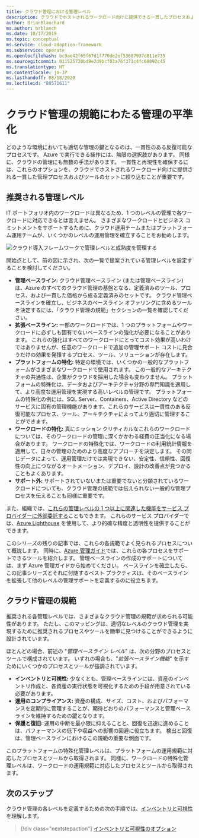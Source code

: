 ```yaml
---
title: クラウド管理における管理レベル
description: クラウドでホストされるワークロード向けに提供できる一貫したプロセスおよびツールのセットにクラウド管理オプションを絞り込む方法について説明します。
author: BrianBlanchard
ms.author: brblanch
ms.date: 10/17/2019
ms.topic: conceptual
ms.service: cloud-adoption-framework
ms.subservice: operate
ms.openlocfilehash: bc9ae42f65f67d1f770de2ef53607937d811e735
ms.sourcegitcommit: 011525720bd9e2d9bcf03a76f371c4fc68092c45
ms.translationtype: HT
ms.contentlocale: ja-JP
ms.lasthandoff: 08/18/2020
ms.locfileid: "88571611"
---
```

# <a name="management-leveling-across-cloud-management-disciplines"></a>クラウド管理の規範にわたる管理の平準化

どのような環境においても適切な管理の鍵となるのは、一貫性のある反復可能なプロセスです。 Azure で実行できる操作には、無限の選択肢があります。 同様に、クラウドの管理にも無数の手法があります。 一貫性と再現性を確保するには、これらのオプションを、クラウドでホストされるワークロード向けに提供される一貫した管理プロセスおよびツールのセットに絞り込むことが重要です。

## <a name="suggested-management-levels"></a>推奨される管理レベル

IT ポートフォリオ内のワークロードは異なるため、1 つのレベルの管理で各ワークロードに対応できるとは言えません。 さまざまなワークロードとビジネス コミットメントをサポートするために、クラウド運用チームまたはプラットフォーム運用チームが、いくつかのレベルの運用管理を確立することをお勧めします。

![クラウド導入フレームワークで管理レベルと成熟度を管理する](../../_images/manage/cloud-management-maturity.png)

開始点として、前の図に示され、次の一覧で提案されている管理レベルを設定することを検討してください。

- **管理ベースライン:** クラウド管理ベースライン (または管理ベースライン) は、Azure のすべてのクラウド管理の基盤となる、定義済みのツール、プロセス、および一貫した価格から成る定義済みのセットです。 クラウド管理ベースラインを確立し、ビジネスのベースライン オファリングに含めるツールを決定するには、「クラウド管理の規範」セクションの一覧を確認してください。
- **拡張ベースライン:** 一部のワークロードでは、1 つのプラットフォームやワークロードに必ずしも固有でないベースラインの強化が必要になることがあります。 これらの強化はすべてのワークロードにとってコスト効果が高いわけではありませんが、任意のワークロードで追加の管理サポート コストに見合うだけの効果を発揮するプロセス、ツール、ソリューションが存在します。
- **プラットフォームの特化:** 特定の環境では、いくつかの一般的なプラットフォームがさまざまなワークロードで使用されます。 この一般的なアーキテクチャの共通性は、企業がクラウドを採用した場合も変わりません。 プラットフォームの特殊化は、データおよびアーキテクチャ分野の専門知識を適用して、より高度な運用管理を実現する高いレベルの管理です。 プラットフォームの特殊化の例には、SQL Server、Containers、Active Directory などのサービスに固有の管理機能があります。これらのサービスは一貫性のある反復可能なプロセス、ツール、アーキテクチャによってより適切に管理することができます。
- **ワークロードの特化:** 真にミッション クリティカルなこれらのワークロードについては、そのワークロードの管理に深くかかわる経費の正当化になる場合があります。 ワークロードの特殊化では、ワークロードの利用統計情報を適用して、日々の管理のためのより高度なアプローチを決定します。 その同じデータによって、運用管理だけでは実現できない、安定性、信頼性、回復性の向上につながるオートメーション、デプロイ、設計の改善点が見つかることもよくあります。
- **サポート外:** サポートされていないまたは重要でないと分類されているワークロードについても、クラウド管理の規範では伝えられない一般的な管理プロセスを伝えることも同様に重要です。

また、組織では、[これらの管理レベルの 1 つ以上に関連した機能をサービス プロバイダーに外部委託する](https://aka.ms/adopt/partneroffers)こともできます。 これらのサービス プロバイダーでは、[Azure Lighthouse](/azure/lighthouse/overview) を使用して、より的確な精度と透明性を提供することができます。

このシリーズの残りの記事では、これらの各規範でよく見られるプロセスについて概説します。
同時に、[Azure 管理ガイド](../azure-management-guide/index.md)では、これらの各プロセスをサポートできるツールを紹介します。 管理ベースラインの作成のサポートについては、まず Azure 管理ガイドから始めてください。 ベースラインを確立したら、この記事シリーズとそれに付随するベスト プラクティスは、そのベースラインを拡張して他のレベルの管理サポートを定義するのに役立ちます。

## <a name="cloud-management-disciplines"></a>クラウド管理の規範

推奨される各管理レベルでは、さまざまなクラウド管理の規範が求められる可能性があります。 ただし、このマッピングは、適切なレベルのクラウド管理を実現するために推奨されるプロセスやツールを簡単に見つけることができるように設計されています。

ほとんどの場合、前述の "_管理ベースライン レベル_" は、次の分野のプロセスとツールで構成されています。 いずれの場合も、"_拡張ベースライン機能_" を示すためにいくつかのプロセスとツールが強調されています。

- **インベントリと可視性:** 少なくとも、管理ベースラインには、資産のインベントリ作成と、各資産の実行状態を可視化するための手段が用意されている必要があります。
- **運用のコンプライアンス:** 資産の構成、サイズ、コスト、およびパフォーマンスを定期的に管理することが、期待どおりのパフォーマンスと管理ベースラインを維持するための鍵となります。
- **保護と復旧:** 運用の中断を最小限に抑えることと、回復を迅速に進めることは、パフォーマンスの低下や収益への影響の回避に役立ちます。 検出と回復は、管理ベースラインにおけるこの規範の重要な側面です。

このプラットフォームの特殊化管理レベルは、プラットフォームの運用規範に対応したプロセスとツールから取得されます。 同様に、ワークロードの特殊化管理レベルは、ワークロードの運用規範に対応したプロセスとツールから取得されます。

## <a name="next-steps"></a>次のステップ

クラウド管理の各レベルを定義するための次の手順では、[インベントリと可視性](./inventory.md)を理解します。

> [!div class="nextstepaction"]
> [インベントリと可視性のオプション](./inventory.md)
